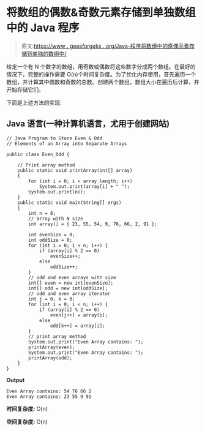 # 将数组的偶数&奇数元素存储到单独数组中的 Java 程序

> 原文:[https://www . geesforgeks . org/Java-程序将数组中的奇偶元素存储到单独的数组中/](https://www.geeksforgeeks.org/java-program-to-store-even-odd-elements-of-an-array-into-separate-arrays/)

给定一个有 N 个数字的数组，用奇数或偶数将这些数字分成两个数组。在最好的情况下，完整的操作需要 O(n)个时间复杂度。为了优化内存使用，首先遍历一个数组，并计算其中偶数和奇数的总数。创建两个数组，数组大小在遍历后计算，并开始存储它们。

下面是上述方法的实现:

## Java 语言(一种计算机语言，尤用于创建网站)

```
// Java Program to Store Even & Odd
// Elements of an Array into Separate Arrays

public class Even_Odd {

    // Print array method
    public static void printArray(int[] array)
    {
        for (int i = 0; i < array.length; i++)
            System.out.print(array[i] + " ");
        System.out.println();
    }
    public static void main(String[] args)
    {
        int n = 8;
        // array with N size
        int array[] = { 23, 55, 54, 9, 76, 66, 2, 91 };

        int evenSize = 0;
        int oddSize = 0;
        for (int i = 0; i < n; i++) {
            if (array[i] % 2 == 0)
                evenSize++;
            else
                oddSize++;
        }
        // odd and even arrays with size
        int[] even = new int[evenSize];
        int[] odd = new int[oddSize];
        // odd and even array iterator
        int j = 0, k = 0;
        for (int i = 0; i < n; i++) {
            if (array[i] % 2 == 0)
                even[j++] = array[i];
            else
                odd[k++] = array[i];
        }
        // print array method
        System.out.print("Even Array contains: ");
        printArray(even);
        System.out.print("Even Array contains: ");
        printArray(odd);
    }
}
```

**Output**

```
Even Array contains: 54 76 66 2 
Even Array contains: 23 55 9 91 

```

**时间复杂度:** O(n)

**空间复杂度:** O(n)